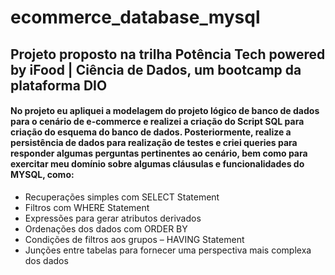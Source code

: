 # ecommerce_database_mysql

## Projeto proposto na trilha Potência Tech powered by iFood | Ciência de Dados, um bootcamp da plataforma DIO

#### No projeto eu apliquei a modelagem do projeto lógico de banco de dados para o cenário de e-commerce e realizei a criação do Script SQL para criação do esquema do banco de dados. Posteriormente, realize a persistência de dados para realização de testes e criei queries para responder algumas perguntas pertinentes ao cenário, bem como para exercitar meu domínio sobre algumas cláusulas e funcionalidades do MYSQL, como:

- Recuperações simples com SELECT Statement
- Filtros com WHERE Statement
- Expressões para gerar atributos derivados
- Ordenações dos dados com ORDER BY
- Condições de filtros aos grupos – HAVING Statement
- Junções entre tabelas para fornecer uma perspectiva mais complexa dos dados
